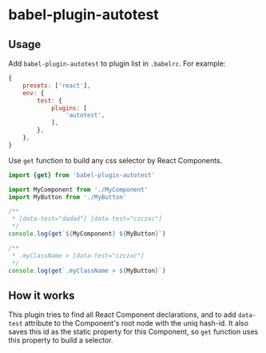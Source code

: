 # babel-plugin-autotest

## Usage

Add `babel-plugin-autotest` to plugin list in `.babelrc`. For example:

```js
{
    presets: ['react'],
    env: {
        test: {
            plugins: [
                'autotest',
            ],
        },
    },
}
```

Use `get` function to build any css selector by React Components.

```jsx
import {get} from 'babel-plugin-autotest'

import MyComponent from './MyComponent'
import MyButton from './MyButton'

/**
 * [data-test="dadad"] [data-test="czczxc"]
 */
console.log(get`${MyComponent} ${MyButton}`)

/**
 * .myClassName > [data-test="czczxc"]
 */
console.log(get`.myClassName > ${MyButton}`)
```

## How it works

This plugin tries to find all React Component declarations, and to add `data-test` attribute to the Component's root node with the uniq hash-id. It also saves this id as the static property for this Component, so `get` function uses this property to build a selector.
